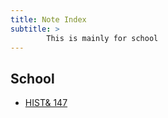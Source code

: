 ```yaml
---
title: Note Index
subtitle: >
        This is mainly for school
---
```


## School

- [HIST& 147](tcc/H147)
